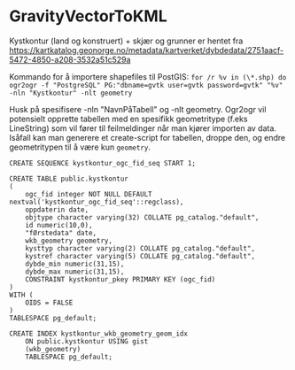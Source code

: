 # GravityVectorToKML

Kystkontur (land og konstruert) + skjær og grunner er hentet fra https://kartkatalog.geonorge.no/metadata/kartverket/dybdedata/2751aacf-5472-4850-a208-3532a51c529a

Kommando for å importere shapefiles til PostGIS: `for /r %v in (\*.shp) do ogr2ogr -f "PostgreSQL" PG:"dbname=gvtk user=gvtk password=gvtk" "%v" -nln "Kystkontur" -nlt geometry`

Husk på spesifisere -nln "NavnPåTabell" og -nlt geometry. Ogr2ogr vil potensielt opprette tabellen med en spesifikk geometritype (f.eks LineString) som vil fører til feilmeldinger når man kjører importen av data. Isåfall kan man generere et create-script for tabellen, droppe den, og endre geometritypen til å være kun `geometry`.

```
CREATE SEQUENCE kystkontur_ogc_fid_seq START 1;

CREATE TABLE public.kystkontur
(
    ogc_fid integer NOT NULL DEFAULT nextval('kystkontur_ogc_fid_seq'::regclass),
    oppdaterin date,
    objtype character varying(32) COLLATE pg_catalog."default",
    id numeric(10,0),
    "fØrstedata" date,
    wkb_geometry geometry,
    kysttyp character varying(2) COLLATE pg_catalog."default",
    kystref character varying(5) COLLATE pg_catalog."default",
    dybde_min numeric(31,15),
    dybde_max numeric(31,15),
    CONSTRAINT kystkontur_pkey PRIMARY KEY (ogc_fid)
)
WITH (
    OIDS = FALSE
)
TABLESPACE pg_default;

CREATE INDEX kystkontur_wkb_geometry_geom_idx
    ON public.kystkontur USING gist
    (wkb_geometry)
    TABLESPACE pg_default;
```
